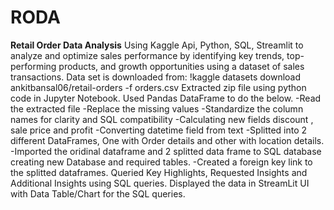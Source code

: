 # RODA
**Retail Order Data Analysis** 
Using Kaggle Api, Python, SQL, Streamlit to analyze and optimize sales performance by identifying key trends, top-performing products, and growth opportunities using a dataset of sales transactions.
Data set is downloaded from: !kaggle datasets download ankitbansal06/retail-orders -f orders.csv
Extracted zip file using python code in Jupyter Notebook.
Used Pandas DataFrame to do the below.
  -Read the extracted file
  -Replace the missing values
  -Standardize the column names for clarity and SQL compatibility
  -Calculating new fields discount , sale price and profit
  -Converting datetime field from text
  -Splitted into 2 different DataFrames, One with Order details and other with location details.
  -Imported the oridinal dataframe and 2 splitted data frame to SQL database creating new Database and required tables.
  -Created a foreign key link to the splitted dataframes.
Queried Key Highlights, Requested Insights and Additional Insights using SQL queries.
Displayed the data in StreamLit UI with Data Table/Chart for the SQL queries.

